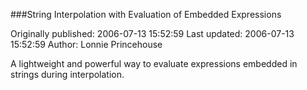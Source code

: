 ###String Interpolation with Evaluation of Embedded Expressions

Originally published: 2006-07-13 15:52:59
Last updated: 2006-07-13 15:52:59
Author: Lonnie Princehouse

A lightweight and powerful way to evaluate expressions embedded in strings during interpolation.